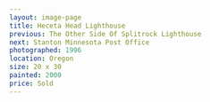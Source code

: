 ```yaml
---
layout: image-page
title: Heceta Head Lighthouse
previous: The Other Side Of Splitrock Lighthouse
next: Stanton Minnesota Post Office
photographed: 1996
location: Oregon 
size: 20 x 30
painted: 2000
price: Sold
---
```

